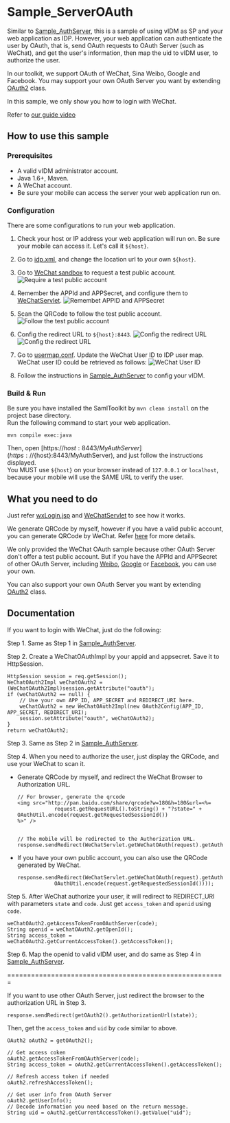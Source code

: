 
# Sample_ServerOAuth

Similar to [Sample_AuthServer](../Sample_AuthServer), this is a sample of using vIDM as
SP and your web application as IDP. However, your web application can authenticate the user by
OAuth, that is, send OAuth requests to OAuth Server (such as WeChat), and get the user's
information, then map the uid to vIDM user, to authorize the user.

In our toolkit, we support OAuth of WeChat, Sina Weibo, Google and Facebook. You may support
your own OAuth Server you want by extending
[OAuth2](../SamlToolkit/src/main/java/com/omnissa/eucenablement/oauth/OAuth2.java) class.  

In this sample, we only show you how to login with WeChat.

Refer to [our guide video](https://youtu.be/Zi0u6d225rM) 

## How to use this sample

### Prerequisites

* A valid vIDM administrator account.
* Java 1.6+, Maven.
* A WeChat account.
* Be sure your mobile can access the server your web application run on.

### Configuration

There are some configurations to run your web application.

1. Check your host or IP address your web application will run on. Be sure your mobile can
access it. Let's call it `${host}`.

2. Go to [idp.xml](webapp/idp.xml#L66), and change the location url to your own `${host}`.

3. Go to [WeChat sandbox](https://mp.weixin.qq.com/debug/cgi-bin/sandbox?t=sandbox/login) to request a test public account.
![Require a test public account](webapp/img/wechat_step1.png)

4. Remember the APPId and APPSecret, and configure them to 
[WeChatServlet](src/main/java/com/omnissa/eucenablement/sample/servlet/WeChatServlet.java#34).
![Remembet APPID and APPSecret](webapp/img/wechat_step2.png)

5. Scan the QRCode to follow the test public account.
![Follow the test public account](webapp/img/wechat_step3.png)

6. Config the redirect URL to `${host}:8443`.
![Config the redirect URL](webapp/img/wechat_step4.png)
![Config the redirect URL](webapp/img/wechat_step5.png)

7. Go to [usermap.conf](usermap.conf). Update the WeChat User ID to IDP user map. WeChat user ID could be retrieved as follows:
![WeChat User ID](webapp/img/weChat_user_id.png)

8. Follow the instructions in [Sample_AuthServer](../Sample_AuthServer/#prerequisites) to
config your vIDM.

### Build & Run

Be sure you have installed the SamlToolkit by `mvn clean install` on the project base directory.  
Run the following command to start your web application.
```
mvn compile exec:java
```
Then, open [https://${host}:8443/MyAuthServer](https://${host}:8443/MyAuthServer), and just
follow the instructions displayed.  
You MUST use `${host}` on your browser instead of `127.0.0.1` or `localhost`, because your
mobile will use the SAME URL to verify the user.

## What you need to do

Just refer [wxLogin.jsp](webapp/wxLogin.jsp) and [WeChatServlet](src/main/java/com/omnissa/eucenablement/sample/servlet/WeChatServlet.java)
to see how it works.

We generate QRCode by myself, however if you have a valid public account, you can generate
QRCode by WeChat. Refer [here](https://open.weixin.qq.com/cgi-bin/showdocument?action=dir_list&t=resource/res_list&id=open1419316505)
for more details.

We only provided the WeChat OAuth sample because other OAuth Server don't offer a test 
public account. But if you have the APPId and APPSecret of other OAuth Server, including
[Weibo](http://open.weibo.com/authentication/), [Google](https://developers.google.com/identity/protocols/OAuth2WebServer)
or [Facebook](https://developers.facebook.com/docs/facebook-login/manually-build-a-login-flow),
you can use your own.  

You can also support your own OAuth Server you want by extending
[OAuth2](../SamlToolkit/src/main/java/com/omnissa/eucenablement/oauth/OAuth2.java#L16) class. 

## Documentation

If you want to login with WeChat, just do the following:

Step 1. Same as Step 1 in [Sample_AuthServer](../Sample_AuthServer/#documentation).

Step 2. Create a WeChatOAuthImpl by your appid and appsecret. Save it to HttpSession.
```
HttpSession session = req.getSession();
WeChatOAuth2Impl weChatOAuth2 = (WeChatOAuth2Impl)session.getAttribute("oauth");
if (weChatOAuth2 == null) {
    // Use your own APP_ID, APP_SECRET and REDIRECT_URI here.
    weChatOAuth2 = new WeChatOAuth2Impl(new OAuth2Config(APP_ID, APP_SECRET, REDIRECT_URI);
    session.setAttribute("oauth", weChatOAuth2);
}
return weChatOAuth2;
```

Step 3. Same as Step 2 in [Sample_AuthServer](../Sample_AuthServer/#documentation).

Step 4. When you need to authorize the user, just display the QRCode, and use your WeChat to scan it.
* Generate QRCode by myself, and redirect the WeChat Browser to Authorization URL.
    ```
    // For browser, generate the qrcode
    <img src="http://pan.baidu.com/share/qrcode?w=180&h=180&url=<%=
                request.getRequestURL().toString() + "?state=" + OAuthUtil.encode(request.getRequestedSessionId())
    %>" />
    
    
    // The mobile will be redirected to the Authorization URL.
    response.sendRedirect(WeChatServlet.getWeChatOAuth(request).getAuthorizationUrl(state));
    ```
* If you have your own public account, you can also use the QRCode generated by WeChat.
    ```
    response.sendRedirect(WeChatServlet.getWeChatOAuth(request).getAuthorizationQrcodeUrl(
                OAuthUtil.encode(request.getRequestedSessionId())));
    ```

Step 5. After WeChat authorize your user, it will redirect to REDIRECT_URI with parameters `state` and `code`.
Just get `access_token` and `openid` using `code`.
```
weChatOAuth2.getAccessTokenFromOAuthServer(code);
String openid = weChatOAuth2.getOpenId();
String access_token = weChatOAuth2.getCurrentAccessToken().getAccessToken();
```

Step 6. Map the openid to valid vIDM user, and do same as Step 4 in [Sample_AuthServer](../Sample_AuthServer/#documentation).

=======================================================

If you want to use other OAuth Server, just redirect the browser to the authorization URL in Step 3.
```
response.sendRedirect(getOAuth2().getAuthorizationUrl(state));
```

Then, get the `access_token` and `uid` by `code` similar to above.
```
OAuth2 oAuth2 = getOAuth2();

// Get access coken
oAuth2.getAccessTokenFromOAuthServer(code);
String access_token = oAuth2.getCurrentAccessToken().getAccessToken();

// Refresh access token if needed
oAuth2.refreshAccessToken();

// Get user info from OAuth Server
oAuth2.getUserInfo();
// Decode information you need based on the return message.
String uid = oAuth2.getCurrentAccessToken().getValue("uid");
```
